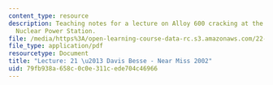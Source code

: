 ```yaml
---
content_type: resource
description: Teaching notes for a lecture on Alloy 600 cracking at the Davis Besse
  Nuclear Power Station.
file: /media/https%3A/open-learning-course-data-rc.s3.amazonaws.com/22-091-nuclear-reactor-safety-spring-2008/79fb938a658c0c0e311cede704c46966_MIT22_091S08_lec21note.pdf
file_type: application/pdf
resourcetype: Document
title: "Lecture: 21 \u2013 Davis Besse - Near Miss 2002"
uid: 79fb938a-658c-0c0e-311c-ede704c46966
---
```


